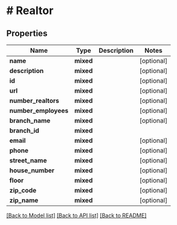 # # Realtor

## Properties

Name | Type | Description | Notes
------------ | ------------- | ------------- | -------------
**name** | **mixed** |  | [optional]
**description** | **mixed** |  | [optional]
**id** | **mixed** |  | [optional]
**url** | **mixed** |  | [optional]
**number_realtors** | **mixed** |  | [optional]
**number_employees** | **mixed** |  | [optional]
**branch_name** | **mixed** |  | [optional]
**branch_id** | **mixed** |  |
**email** | **mixed** |  | [optional]
**phone** | **mixed** |  | [optional]
**street_name** | **mixed** |  | [optional]
**house_number** | **mixed** |  | [optional]
**floor** | **mixed** |  | [optional]
**zip_code** | **mixed** |  | [optional]
**zip_name** | **mixed** |  | [optional]

[[Back to Model list]](../../README.md#models) [[Back to API list]](../../README.md#endpoints) [[Back to README]](../../README.md)
